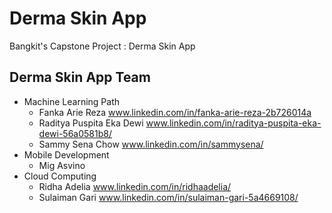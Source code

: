 # Derma Skin App
Bangkit's Capstone Project : Derma Skin App
## Derma Skin App Team
* Machine Learning Path
	* Fanka Arie Reza www.linkedin.com/in/fanka-arie-reza-2b726014a
	* Raditya Puspita Eka Dewi www.linkedin.com/in/raditya-puspita-eka-dewi-56a0581b8/
	* Sammy Sena Chow www.linkedin.com/in/sammysena/
* Mobile Development
	* Mig Asvino 
* Cloud Computing
  * Ridha Adelia www.linkedin.com/in/ridhaadelia/
  * Sulaiman Gari www.linkedin.com/in/sulaiman-gari-5a4669108/
